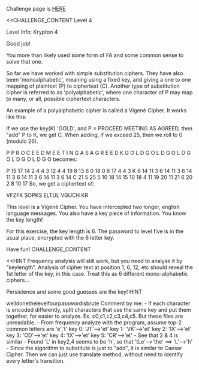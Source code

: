 Challenge page is <a href="http://www.overthewire.org/wargames/krypton/krypton4.shtml">HERE</a>

<<CHALLENGE_CONTENT
Level 4

Level Info:
Krypton 4

Good job!

You more than likely used some form of FA and some common sense to solve that one.

So far we have worked with simple substitution ciphers. They have also been 'monoalphabetic', meaning using a fixed key, and giving a one to one mapping of plaintext (P) to ciphertext (C). Another type of substitution cipher is referred to as 'polyalphabetic', where one character of P may map to many, or all, possible ciphertext characters.

An example of a polyalphabetic cipher is called a Vigenè Cipher. It works like this:

If we use the key(K) 'GOLD', and P = PROCEED MEETING AS AGREED, then "add" P to K, we get C. When adding, if we exceed 25, then we roll to 0 (modulo 26).

P P R O C E E D M E E T I N G A S A G R E E D
K G O L D G O L D G O L D G O L D G O L D G O
becomes:

P 15 17 14 2 4 4 3 12 4 4 19 8 13 6 0 18 0 6 17 4 4 3
K 6 14 11 3 6 14 11 3 6 14 11 3 6 14 11 3 6 14 11 3 6 14
C 21 5 25 5 10 18 14 15 10 18 4 11 19 20 11 21 6 20 2 8 10 17
So, we get a ciphertext of:

VFZFK SOPKS ELTUL VGUCH KR

This level is a Vigenè Cipher. You have intercepted two longer, english language messages. You also have a key piece of information. You know the key length!

For this exercise, the key length is 6. The password to level five is in the usual place, encrypted with the 6 letter key.

Have fun!
CHALLENGE_CONTENT

<<HINT
Frequency analysis will still work, but you need to analyse it
by "keylength".  Analysis of cipher text at position 1, 6, 12, etc
should reveal the 1st letter of the key, in this case.  Treat this as
6 different mono-alphabetic ciphers...

Persistence and some good guesses are the key!
HINT

welldonethelevelfourpasswordisbrute
Comment by me:
	- if each character is encoded differently, split characters that use the same key and put them together, for easier to analyze. Ex. c0,c1,c2,c3,c4,c5. But these files are unreadable.
	- From frequency analyze with the program, assume top-2 common letters are 'e','t'
		key 0: 'JT'-->'et'
		key 1: 'VK'-->'et'
		key 2: 'IX'-->'et'
		key 3: 'OD'-->'et'
		key 4: 'IX'-->'et'
		key 5: 'CR'-->'et'
	- See that 2 & 4 is similar
	- Found 'L' in key2,4 seems to be 'h', so that 'tLe'-->'the' ==> 'L'-->'h'
	- Since the algorithm to substitute is just to "add", it is similar to Caesar Cipher. Then we can just use translate method, without need to identify every letter's transition.